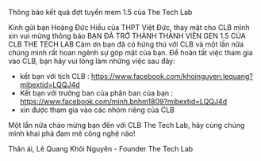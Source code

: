 
Thông báo kết quả đợt tuyển mem 1.5 của The Tech Lab



Kính gửi bạn Hoàng Đức Hiếu của THPT Việt Đức, thay mặt cho CLB mình xin vui mừng thông báo
BẠN ĐÃ TRỞ THÀNH THÀNH VIÊN GEN 1.5 CỦA CLB THE TECH LAB
Cảm ơn bạn đã có hứng thú với CLB và một lần nữa chúng mình rất hoan ngênh sự góp mặt của bạn. 
Để hoàn tất việc tham gia vào CLB, bạn hãy vui lòng làm những việc sau đây:
* kết bạn với tịch CLB : https://www.facebook.com/khoinguyen.lequang?mibextid=LQQJ4d
* Kết bạn với trưởng ban của phân ban của bạn : https://www.facebook.com/minh.bnhm1809?mibextid=LQQJ4d
* xin được tham gia vào các nhóm riêng của CLB 

Một lần nữa chào mừng bạn đến với CLB The Tech Lab, hãy cùng chúng mình khai phá đam mê công nghệ nào!

Thân ái,
Lê Quang Khôi Nguyên - Founder The Tech Lab
